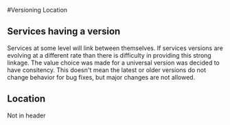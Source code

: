 #Versioning Location

## Services having a version
Services at some level will link between themselves. If services versions are evolving at a different rate than there is difficulty in providing this strong linkage. The value choice was made for a universal version was decided to have consitency. This doesn't mean the latest or older versions do not change behavior for bug fixes, but major changes are not allowed.

## Location
Not in header



